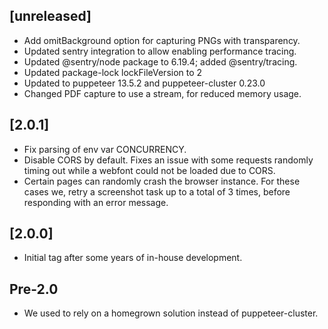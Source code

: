 ## [unreleased]
 * Add omitBackground option for capturing PNGs with transparency.
 * Updated sentry integration to allow enabling performance tracing.
 * Updated @sentry/node package to 6.19.4; added @sentry/tracing.
 * Updated package-lock lockFileVersion to 2
 * Updated to puppeteer 13.5.2 and puppeteer-cluster 0.23.0
 * Changed PDF capture to use a stream, for reduced memory usage.

## [2.0.1]

 * Fix parsing of env var CONCURRENCY.
 * Disable CORS by default. Fixes an issue with some requests randomly timing out
   while a webfont could not be loaded due to CORS.
 * Certain pages can randomly crash the browser instance. For these cases we,
   retry a screenshot task up to a total of 3 times, before responding with an
   error message.

## [2.0.0]

 * Initial tag after some years of in-house development.

## Pre-2.0

 * We used to rely on a homegrown solution instead of puppeteer-cluster.
